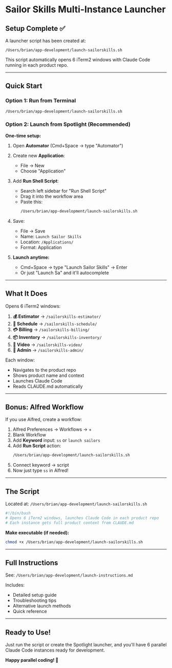 # Sailor Skills Multi-Instance Launcher

## Setup Complete ✅

A launcher script has been created at:
```
/Users/brian/app-development/launch-sailorskills.sh
```

This script automatically opens 6 iTerm2 windows with Claude Code running in each product repo.

---

## Quick Start

### Option 1: Run from Terminal
```bash
/Users/brian/app-development/launch-sailorskills.sh
```

### Option 2: Launch from Spotlight (Recommended)

**One-time setup:**

1. Open **Automator** (Cmd+Space → type "Automator")

2. Create new **Application**:
   - File → New
   - Choose "Application"

3. Add **Run Shell Script**:
   - Search left sidebar for "Run Shell Script"
   - Drag it into the workflow area
   - Paste this:
     ```bash
     /Users/brian/app-development/launch-sailorskills.sh
     ```

4. Save:
   - File → Save
   - Name: `Launch Sailor Skills`
   - Location: `/Applications/`
   - Format: Application

5. **Launch anytime:**
   - Cmd+Space → type "Launch Sailor Skills" → Enter
   - Or just "Launch Sa" and it'll autocomplete

---

## What It Does

Opens 6 iTerm2 windows:

1. **💰 Estimator** → `/sailorskills-estimator/`
2. **📅 Schedule** → `/sailorskills-schedule/`
3. **💳 Billing** → `/sailorskills-billing/`
4. **📦 Inventory** → `/sailorskills-inventory/`
5. **🎥 Video** → `/sailorskills-video/`
6. **🎯 Admin** → `/sailorskills-admin/`

Each window:
- Navigates to the product repo
- Shows product name and context
- Launches Claude Code
- Reads CLAUDE.md automatically

---

## Bonus: Alfred Workflow

If you use Alfred, create a workflow:

1. Alfred Preferences → Workflows → +
2. Blank Workflow
3. Add **Keyword** input: `ss` or `launch sailors`
4. Add **Run Script** action:
   ```bash
   /Users/brian/app-development/launch-sailorskills.sh
   ```
5. Connect keyword → script
6. Now just type `ss` in Alfred!

---

## The Script

Located at: `/Users/brian/app-development/launch-sailorskills.sh`

```bash
#!/bin/bash
# Opens 6 iTerm2 windows, launches Claude Code in each product repo
# Each instance gets full product context from CLAUDE.md
```

**Make executable (if needed):**
```bash
chmod +x /Users/brian/app-development/launch-sailorskills.sh
```

---

## Full Instructions

See: `/Users/brian/app-development/launch-instructions.md`

Includes:
- Detailed setup guide
- Troubleshooting tips
- Alternative launch methods
- Quick reference

---

## Ready to Use!

Just run the script or create the Spotlight launcher, and you'll have 6 parallel Claude Code instances ready for development.

**Happy parallel coding! 🚀**
